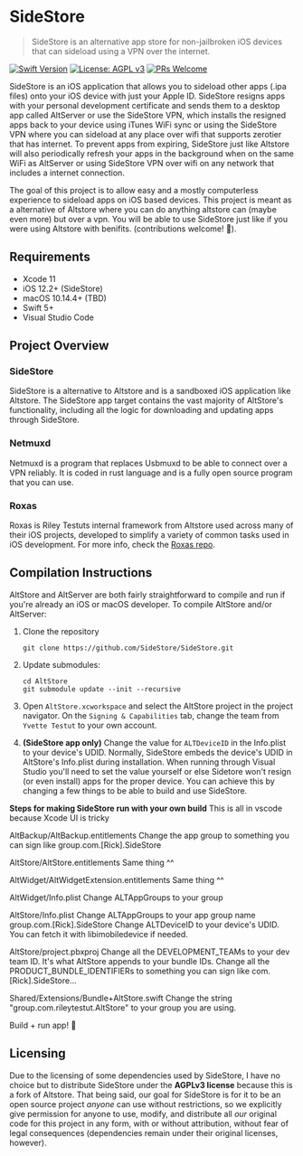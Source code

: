 # SideStore

> SideStore is an alternative app store for non-jailbroken iOS devices that can sideload using a VPN over the internet. 

[![Swift Version](https://img.shields.io/badge/swift-5.0-orange.svg)](https://swift.org/)
[![License: AGPL v3](https://img.shields.io/badge/License-AGPL%20v3-blue.svg)](https://www.gnu.org/licenses/agpl-3.0)
[![PRs Welcome](https://img.shields.io/badge/PRs-welcome-brightgreen.svg?style=flat-square)](http://makeapullrequest.com)

SideStore is an iOS application that allows you to sideload other apps (.ipa files) onto your iOS device with just your Apple ID. SideStore resigns apps with your personal development certificate and sends them to a desktop app called AltServer or use the SideStore VPN, which installs the resigned apps back to your device using iTunes WiFi sync or using the SideStore VPN where you can sideload at any place over wifi that supports zerotier that has internet. To prevent apps from expiring, SideStore just like Altstore will also periodically refresh your apps in the background when on the same WiFi as AltServer or using SideStore VPN over wifi on any network that includes a internet connection.

The goal of this project is to allow easy and a mostly computerless experience to sideload apps on iOS based devices. This project is meant as a alternative of Altstore where you can do anything altstore can (maybe even more) but over a vpn. You will be able to use SideStore just like if you were using Altstore with benifits.
 (contributions welcome! 🙂).


## Requirements
- Xcode 11
- iOS 12.2+ (SideStore)
- macOS 10.14.4+ (TBD)
- Swift 5+
- Visual Studio Code

## Project Overview

### SideStore
SideStore is a alternative to Altstore and is a sandboxed iOS application like Altstore. The SideStore app target contains the vast majority of AltStore's functionality, including all the logic for downloading and updating apps through SideStore.

### Netmuxd
Netmuxd is a program that replaces Usbmuxd to be able to connect over a VPN reliably. It is coded in rust language and is a fully open source program that you can use. 

### Roxas
Roxas is Riley Testuts internal framework from Altstore used across many of their iOS projects, developed to simplify a variety of common tasks used in iOS development. For more info, check the [Roxas repo](https://github.com/rileytestut/roxas).

## Compilation Instructions
AltStore and AltServer are both fairly straightforward to compile and run if you're already an iOS or macOS developer. To compile AltStore and/or AltServer:

1. Clone the repository 
	``` 
	git clone https://github.com/SideStore/SideStore.git
	```
2. Update submodules: 
	```
	cd AltStore 
	git submodule update --init --recursive
	```
3. Open `AltStore.xcworkspace` and select the AltStore project in the project navigator. On the `Signing & Capabilities` tab, change the team from `Yvette Testut` to your own account.

5. **(SideStore app only)** Change the value for `ALTDeviceID` in the Info.plist to your device's UDID. Normally, SideStore embeds the device's UDID in AltStore's Info.plist during installation. When running through Visual Studio you'll need to set the value yourself or else Sidetore won't resign (or even install) apps for the proper device. You can achieve this by changing a few things to be able to build and use SideStore.

**Steps for making SideStore run with your own build**
This is all in vscode because Xcode UI is tricky

AltBackup/AltBackup.entitlements
Change the app group to something you can sign like group.com.[Rick].SideStore

AltStore/AltStore.entitlements
Same thing ^^

AltWidget/AltWidgetExtension.entitlements
Same thing ^^

AltWidget/Info.plist
Change ALTAppGroups to your group

AltStore/Info.plist
Change ALTAppGroups to your app group name group.com.[Rick].SideStore
Change ALTDeviceID to your device's UDID. You can fetch it with libimobiledevice if needed.

AltStore/project.pbxproj
Change all the DEVELOPMENT_TEAMs to your dev team ID. It's what AltStore appends to your bundle IDs.
Change all the PRODUCT_BUNDLE_IDENTIFIERs to something you can sign like com.[Rick].SideStore...

Shared/Extensions/Bundle+AltStore.swift
Change the string "group.com.rileytestut.AltStore" to your group you are using.

Build + run app! 🎉

## Licensing

Due to the licensing of some dependencies used by SideStore, I have no choice but to distribute SideStore under the **AGPLv3 license** because this is a fork of Altstore. That being said, our goal for SideStore is for it to be an open source project *anyone* can use without restrictions, so we explicitly give permission for anyone to use, modify, and distribute all *our* original code for this project in any form, with or without attribution, without fear of legal consequences (dependencies remain under their original licenses, however).
